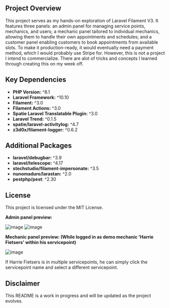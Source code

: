 ## Project Overview

This project serves as my hands-on exploration of Laravel Filament V3. It features three panels: an admin panel for managing service points, mechanics, and users; a mechanic panel tailored to individual mechanics, allowing them to handle their own appointments and schedules; and a customer panel enabling customers to book appointments from available slots. To make it production-ready, it would eventually need a payment method, which I would probably use Stripe for. However, this is not a project I intend to commercialize. There are alot of tricks and concepts I learned through creating this on my week off.

## Key Dependencies

- **PHP Version:** ^8.1
- **Laravel Framework:** ^10.10
- **Filament:** ^3.0
- **Filament Actions:** ^3.0
- **Spatie Laravel Translatable Plugin:** ^3.0
- **Laravel Trend:** ^0.1.5
- **spatie/laravel-activitylog:** ^4.7
- **z3d0x/filament-logger:** ^0.6.2

## Additional Packages

- **laravel/debugbar:** ^3.9
- **laravel/telescope:** ^4.17
- **stechstudio/filament-impersonate:** ^3.5
- **nunomaduro/larastan:** ^2.0
- **pestphp/pest**: ^2.30

## License

This project is licensed under the MIT License.

**Admin panel preview:**

![image](https://github.com/minuut/laravel-filament-bike-repair-app/assets/70378641/021f6a7f-7b11-492e-903a-b2d56b5a2efc)
![image](https://github.com/minuut/laravel-filament-bike-repair-app/assets/70378641/c1b5ee00-8b84-46a8-9e6f-9a5ed59bc0ed)


**Mechanic panel preview: (While logged in as demo mechanic 'Harrie Fietsers' within his servicepoint)**

![image](https://github.com/minuut/BikeHub/assets/70378641/5e3a9395-5e3c-4ff3-999f-4923878717d8)

If Harrie Fietsers is in multiple servicepoints, he can simply click the servicepoint name and select a different servicepoint.

## Disclaimer

This README is a work in progress and will be updated as the project evolves.



